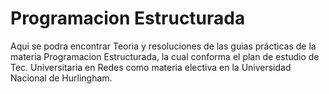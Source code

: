 # Programacion Estructurada
Aqui se podra encontrar Teoria y resoluciones de las guias prácticas de la materia Programacion Estructurada, la cual conforma el plan de estudio de Tec. Universitaria en Redes como materia electiva en la Universidad Nacional de Hurlingham.
